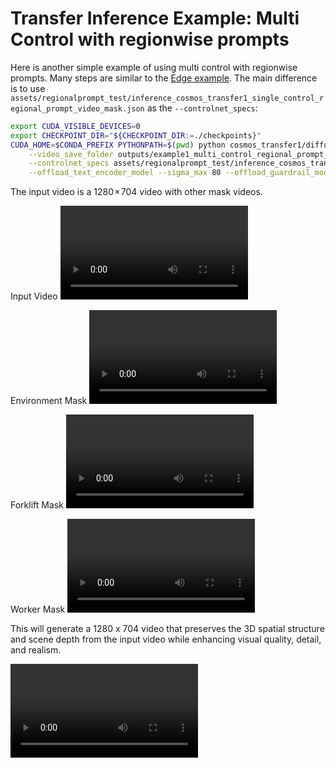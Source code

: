 # Transfer Inference Example: Multi Control with regionwise prompts

Here is another simple example of using multi control with regionwise prompts. Many steps are similar to the [Edge example](/examples/inference_cosmos_transfer1_7b.md#example-1-single-control-edge). The main difference is to use `assets/regionalprompt_test/inference_cosmos_transfer1_single_control_regional_prompt_video_mask.json` as the `--controlnet_specs`:

```bash
export CUDA_VISIBLE_DEVICES=0
export CHECKPOINT_DIR="${CHECKPOINT_DIR:=./checkpoints}"
CUDA_HOME=$CONDA_PREFIX PYTHONPATH=$(pwd) python cosmos_transfer1/diffusion/inference/transfer.py \
    --video_save_folder outputs/example1_multi_control_regional_prompt_video_mask \
    --controlnet_specs assets/regionalprompt_test/inference_cosmos_transfer1_multi_control_regional_prompt_video_mask.json \
    --offload_text_encoder_model --sigma_max 80 --offload_guardrail_models
```

The input video is a 1280 × 704 video with other mask videos.

Input Video
<video src="https://github.com/user-attachments/assets/78ad4072-9092-4793-8cc2-88dbdabc4db2">
  Your browser does not support the video tag.
</video>

Environment Mask
<video src="https://github.com/user-attachments/assets/d2e8060b-3f04-41ae-9e9f-3f1341358a2f">
  Your browser does not support the video tag.
</video>

Forklift Mask
<video src="https://github.com/user-attachments/assets/5b86f58a-dcc9-49a9-b2d3-780d750b9fca">
  Your browser does not support the video tag.
</video>

Worker Mask
<video src="https://github.com/user-attachments/assets/a36a211f-2940-4945-b08a-ea7095b33529">
  Your browser does not support the video tag.
</video>

This will generate a 1280 x 704 video that preserves the 3D spatial structure and scene depth from the input video while enhancing visual quality, detail, and realism.

<video src="https://github.com/user-attachments/assets/bea4d41b-8be7-4920-89cd-5b7751bd069f">
  Your browser does not support the video tag.
</video>
